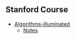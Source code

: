## Stanford Course
- [Algorithms-illuminated](https://lagunita.stanford.edu/courses/course-v1:Engineering+Algorithms1+SelfPaced/about)
    - [Notes](https://github.com/amolnayak311/algorithms-illuminated)
